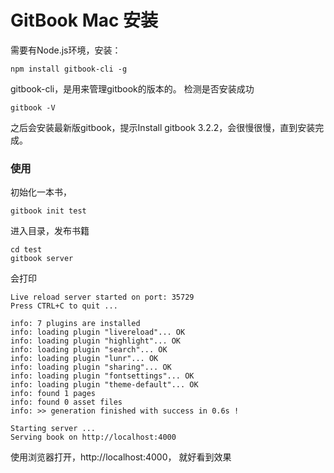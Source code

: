 # GitBook Mac 安装

需要有Node.js环境，安装：

```
npm install gitbook-cli -g
```
gitbook-cli，是用来管理gitbook的版本的。
检测是否安装成功

```
gitbook -V
```
之后会安装最新版gitbook，提示Install gitbook 3.2.2，会很慢很慢，直到安装完成。

### 使用
初始化一本书，

```
gitbook init test
```
进入目录，发布书籍

```
cd test
gitbook server
```
会打印

```
Live reload server started on port: 35729
Press CTRL+C to quit ...

info: 7 plugins are installed 
info: loading plugin "livereload"... OK 
info: loading plugin "highlight"... OK 
info: loading plugin "search"... OK 
info: loading plugin "lunr"... OK 
info: loading plugin "sharing"... OK 
info: loading plugin "fontsettings"... OK 
info: loading plugin "theme-default"... OK 
info: found 1 pages 
info: found 0 asset files 
info: >> generation finished with success in 0.6s ! 

Starting server ...
Serving book on http://localhost:4000
```

使用浏览器打开，http://localhost:4000， 就好看到效果


